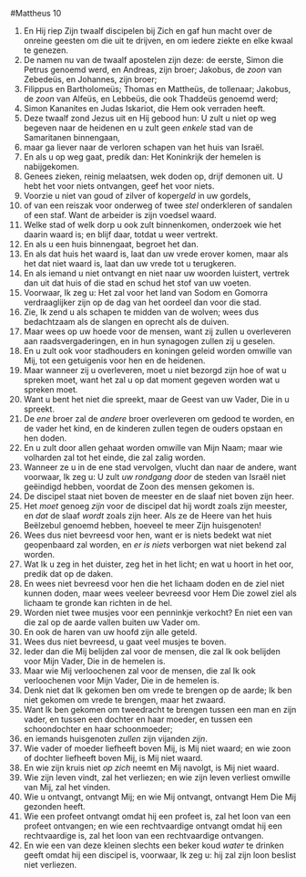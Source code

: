#Mattheus 10
1. En Hij riep Zijn twaalf discipelen bij Zich en gaf hun macht over de onreine geesten om die uit te drijven, en om iedere ziekte en elke kwaal te genezen.
2. De namen nu van de twaalf apostelen zijn deze: de eerste, Simon die Petrus genoemd werd, en Andreas, zijn broer; Jakobus, de *zoon* van Zebedeüs, en Johannes, zijn broer;
3. Filippus en Bartholomeüs; Thomas en Mattheüs, de tollenaar; Jakobus, de *zoon* van Alfeüs, en Lebbeüs, die ook Thaddeüs genoemd werd;
4. Simon Kananites en Judas Iskariot, die Hem ook verraden heeft.
5. Deze twaalf zond Jezus uit en Hij gebood hun: U zult u niet op weg begeven naar de heidenen en u zult geen *enkele* stad van de Samaritanen binnengaan,
6. maar ga liever naar de verloren schapen van het huis van Israël.
7. En als u op weg gaat, predik dan: Het Koninkrijk der hemelen is nabijgekomen.
8. Genees zieken, reinig melaatsen, wek doden op, drijf demonen uit. U hebt het voor niets ontvangen, geef het voor niets.
9. Voorzie u niet van goud of zilver of koper*geld* in uw gordels,
10. of van een reiszak voor onderweg of twee *stel* onderkleren of sandalen of een staf. Want de arbeider is zijn voedsel waard.
11. Welke stad of welk dorp u ook zult binnenkomen, onderzoek wie het daarin waard is; en blijf daar, totdat u weer vertrekt.
12. En als u een huis binnengaat, begroet het dan.
13. En als dat huis het waard is, laat dan uw vrede erover komen, maar als het dat niet waard is, laat dan uw vrede tot u terugkeren.
14. En als iemand u niet ontvangt en niet naar uw woorden luistert, vertrek dan uit dat huis of die stad en schud het stof van uw voeten.
15. Voorwaar, Ik zeg u: Het zal voor het land van Sodom en Gomorra verdraaglijker zijn op de dag van het oordeel dan voor die stad.
16. Zie, Ik zend u als schapen te midden van de wolven; wees dus bedachtzaam als de slangen en oprecht als de duiven.
17. Maar wees op uw hoede voor de mensen, want zij zullen u overleveren aan raadsvergaderingen, en in hun synagogen zullen zij u geselen.
18. En u zult ook voor stadhouders en koningen geleid worden omwille van Mij, tot een getuigenis voor hen en de heidenen.
19. Maar wanneer zij u overleveren, moet u niet bezorgd zijn hoe of wat u spreken moet, want het zal u op dat moment gegeven worden wat u spreken moet.
20. Want u bent het niet die spreekt, maar de Geest van uw Vader, Die in u spreekt.
21. De *ene* broer zal de *andere* broer overleveren om gedood te worden, en de vader het kind, en de kinderen zullen tegen de ouders opstaan en hen doden.
22. En u zult door allen gehaat worden omwille van Mijn Naam; maar wie volharden zal tot het einde, die zal zalig worden.
23. Wanneer ze u in de ene stad vervolgen, vlucht dan naar de andere, want voorwaar, Ik zeg u: U zult *uw rondgang door* de steden van Israël niet geëindigd hebben, voordat de Zoon des mensen gekomen is.
24. De discipel staat niet boven de meester en de slaaf niet boven zijn heer.
25. Het *moet* genoeg *zijn* voor de discipel dat hij wordt zoals zijn meester, en *dat* de slaaf *wordt* zoals zijn heer. Als ze de Heere van het huis Beëlzebul genoemd hebben, hoeveel te meer Zijn huisgenoten!
26. Wees dus niet bevreesd voor hen, want er is niets bedekt wat niet geopenbaard zal worden, en *er is niets* verborgen wat niet bekend zal worden.
27. Wat Ik u zeg in het duister, zeg het in het licht; en wat u hoort in het oor, predik dat op de daken.
28. En wees niet bevreesd voor hen die het lichaam doden en de ziel niet kunnen doden, maar wees veeleer bevreesd voor Hem Die zowel ziel als lichaam te gronde kan richten in de hel.
29. Worden niet twee musjes voor een penninkje verkocht? En niet een van die zal op de aarde vallen buiten uw Vader om.
30. En ook de haren van uw hoofd zijn alle geteld.
31. Wees dus niet bevreesd, u gaat veel musjes te boven.
32. Ieder dan die Mij belijden zal voor de mensen, die zal Ik ook belijden voor Mijn Vader, Die in de hemelen is.
33. Maar wie Mij verloochenen zal voor de mensen, die zal Ik ook verloochenen voor Mijn Vader, Die in de hemelen is.
34. Denk niet dat Ik gekomen ben om vrede te brengen op de aarde; Ik ben niet gekomen om vrede te brengen, maar het zwaard.
35. Want Ik ben gekomen om tweedracht te brengen tussen een man en zijn vader, en tussen een dochter en haar moeder, en tussen een schoondochter en haar schoonmoeder;
36. en iemands huisgenoten *zullen* zijn vijanden *zijn*.
37. Wie vader of moeder liefheeft boven Mij, is Mij niet waard; en wie zoon of dochter liefheeft boven Mij, is Mij niet waard.
38. En wie zijn kruis niet *op zich* neemt en Mij navolgt, is Mij niet waard.
39. Wie zijn leven vindt, zal het verliezen; en wie zijn leven verliest omwille van Mij, zal het vinden.
40. Wie u ontvangt, ontvangt Mij; en wie Mij ontvangt, ontvangt Hem Die Mij gezonden heeft.
41. Wie een profeet ontvangt omdat hij een profeet is, zal het loon van een profeet ontvangen; en wie een rechtvaardige ontvangt omdat hij een rechtvaardige is, zal het loon van een rechtvaardige ontvangen.
42. En wie een van deze kleinen slechts een beker koud *water* te drinken geeft omdat hij een discipel is, voorwaar, Ik zeg u: hij zal zijn loon beslist niet verliezen.
